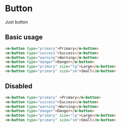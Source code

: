 # Button

Just button

## Basic usage

<ButtonDemo />

```html
<m-button type="primary">Primary</m-button>
<m-button type="success">Success</m-button>
<m-button type="warning">Warning</m-button>
<m-button type="danger">Danger</m-button>
<m-button type="primary" size="lg">Large</m-button>
<m-button type="primary" size="sm">Small</m-button>
```

## Disabled

<ButtonDemo disabled />

```html
<m-button type="primary" >Primary</m-button>
<m-button type="success">Success</m-button>
<m-button type="warning">Warning</m-button>
<m-button type="danger">Danger</m-button>
<m-button type="primary" size="lg">Large</m-button>
<m-button type="primary" size="sm">Small</m-button>
```

